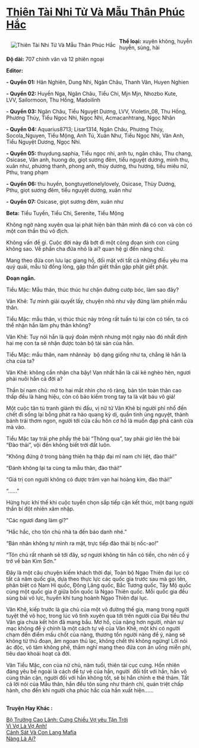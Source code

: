 <a href="https://utruyen.com/thien-tai-nhi-tu-va-mau-than-phuc-hac/9796/" title="Thiên Tài Nhi Tử Và Mẫu Thân Phúc Hắc"><h1>Thiên Tài Nhi Tử Và Mẫu Thân Phúc Hắc</h1></a><div style="display:table"><img align="right" style="float: left; padding: 10px;" src="https://utruyen.com/images/story/200x260/thien-tai-nhi-tu-va-mau-than-phuc-hac.jpg" alt="Thiên Tài Nhi Tử Và Mẫu Thân Phúc Hắc"><strong>Thể loại:</strong> xuyên không, huyễn huyễn, sủng, hài<p></p><strong>Độ dài:</strong> 707 chính văn và 12 phiên ngoại<p></p><strong>Editor:</strong><p></p><strong>- Quyển 01:</strong> Hân Nghiên, Dung Nhi, Ngân Châu, Thanh Vân, Huyen Nghien<p></p><strong>- </strong><strong>Quyển 02: </strong>Huyền Nga, Ngân Châu, Tiểu Chi, Mjn Mjn, Nhozbo Kute, LVV, Sailormoon, Thu Hồng, Madoilinh<p></p><strong>- </strong><strong>Quyển 03:</strong> Ngân Châu, Tiểu Nguyệt Dương, LVV, Violetin_08, Thu Hồng, Phương Thúy, Tiểu Ngọc Nhi, Ngọc Nhi, Acmacanhtrang, Ngọc Nhân<p></p><strong>- </strong><strong>Quyển 04: </strong>Aquarius8713; Lisar1314, Ngân Châu, Phương Thúy, Socola_Nguyen, Tiểu Mộng, Anh Tú, Xuân Như, Tiểu Ngọc Nhi, Vân Anh, Tiểu Nguyệt Dương, Ngọc Nhi.<p></p><strong>- </strong><strong>Quyển 05: </strong>thuydung.saphia, Tiểu ngọc nhi, anh tu, ngân châu, Thu chang, Osicase, Vân anh, huong do, giọt sương đêm, tiểu nguyệt dương, minh thu, xuân như, phương thanh, phong anh, thùy dương, thu hương, tiểu miêu nữ, Pthu, trang phạm<p></p><strong>- </strong><strong>Quyển 06: </strong>thu huyền, bongtuyetlonelylovely, Osicase, Thùy Dương, Pthu, giọt sương đêm, tiểu nguyệt dương, xuân như<p></p><strong>- </strong><strong>Quyển 07: </strong>Osicase, giọt sương đêm, xuân như<p></p><strong>Beta:</strong> Tiểu Tuyền, Tiểu Chi, Serenite, Tiểu Mộng<p></p>Không ngờ nàng xuyên qua lại phát hiện bản thân mình đã có con và còn có một con thần thú vô địch.<p></p>Không vấn đề gì. Cuộc đời này đã bớt đi một công đoạn sinh con cũng không sao. Về phần cha đứa nhỏ là ai? quan hệ gì đến nàng chứ.<p></p>Mang theo đứa con lưu lạc giang hồ, đối mặt với tất cả những điều yêu ma quỷ quái, mẫu tử đồng lòng, gặp thần giết thần gặp phật giết phật.<p></p><b>Đoạn ngắn.</b><p></p>Tiểu Mặc: Mẫu thân, thúc thúc hư chặn đường cướp bóc, làm sao đây?<p></p>Vân Khê: Tự mình giải quyết lấy, chuyện nhỏ như vậy đừng làm phiền mẫu thân.<p></p>Tiểu Mặc: mẫu thân, vị thúc thúc này trông rất tuấn tú lại còn có tiền, ta có thể nhận hắn làm phụ thân không?<p></p>Vân Khê: Tuy nói hắn là quỷ đoản mệnh nhưng một ngày nào đó nhất định hai mẹ con ta sẽ nhận được toàn bộ tài sản của hắn.<p></p>Tiểu Mặc: mẫu thân, nam nhânnày  bộ dạng giống như ta, chẳng lẽ hắn là cha của ta?<p></p>Vân Khê: không cần nhận cha bậy! Vạn nhất hắn là cái kẻ nghèo hèn, ngươi phải nuôi hắn cả đời a?<p></p>Thần bí nam chủ: mở to hai mắt nhìn cho rõ ràng, bản tôn toàn thân cao thấp đều là hàng hiệu, còn có bảo kiếm trong tay ta là vật báu vô giá!<p></p>Một cuộc tân tú tranh giành thi đấu, vị nữ tử Vân Khê bị người phỉ nhổ đến chết đi sống lại bỗng phát ra hào quang kỳ dị, quần tinh ủng nguyệt, thành bánh trái thơm ngon, người tới cửa cầu hôn cơ hồ là muốn đạp phá cánh cửa mà vào.<p></p>Tiểu Mặc tay trái phe phẩy thẻ bài “Thông qua”, tay phải giơ lên thẻ bài “Đào thải”, vội đến không biết trời đất luôn.<p></p>“Không đứng ở trong bảng thiên hạ thập đại mĩ nam chi liệt, đào thải!”<p></p>“Đánh không lại ta cùng ta mẫu thân, đào thải!”<p></p>“Giá trị con người không có được trăm vạn hai hoàng kim, đào thải!”<p></p>“......”<p></p>Hừng hực khí thế khi cuộc tuyển chọn sắp tiếp cận kết thúc, một bang người thần bí đột nhiên xâm nhập.<p></p>“Các ngươi đang làm gì?”<p></p>“Hắc hắc, cho tôn chủ nhà ta đến báo danh nhé.”<p></p>“Bản nhân không tự mình ra mặt, trực tiếp đào thải bị nốc-ao!”<p></p>“Tôn chủ rất nhanh sẽ tới đây, sợ ngươi không tin hắn có tiền, cho nên cố ý trở về bàn Kim Sơn.”<p></p>Đây là một câu chuyện kiếm khách thời đại, Toàn bộ Ngạo Thiên đại lục có tất cả năm quốc gia, dựa theo thực lực các quốc gia trước sau mà gọi tên, phân biệt có Nam Hi quốc, Đông Lăng quốc, Bắc Tương quốc, Tây Mộ quốc cùng một quốc gia ở giữa bốn quốc là Ngạo Thiên quốc. Mỗi quốc gia đều sùng bái võ lực, huyền khí tung hoành Ngạo Thiên đại lục.<p></p>Vân Khê, kiếp trước là gia chủ của một võ đường thế gia, mang trong người tuyệt thế võ học, trong lúc vô tình xuyên qua tới trên người của Đại tiểu thư Vân gia chưa kết hôn đã mang bầu. Mơ hồ, của nặng hơn người, nhàn sự mạc không để ý chính là một cách tự vệ của Vân Khê, một khi có người chạm đến điểm mấu chốt của nàng, thương tổn người nàng để ý, nàng sẽ không từ thủ đoạn, âm ngoan thủ lạc, không chết thì không ngừng! Lời nói ác độc, vô tâm không phế, thầm nghĩ mang theo đứa con ăn uống miễn phí, tiêu dao khoái hoạt cả đời.<p></p>Vân Tiểu Mặc, con của nữ chủ, năm tuổi, thiên tài cục cưng. Hồn nhiên đáng yêu bề ngoài là cách để tự vệ của hắn, người  đối tốt với hắn, hắn vô cùng thân cận, người đối với hắn không tốt, sẽ bị hắn chỉnh e thê thảm. Tất cả lời nói của Mẫu thân, hắn đều tôn sùng như thánh chỉ, quán triệt chấp hành, cho đến khi người cha phúc hắc của hắn xuất hiện......</div><p><br><b>Truyện Hay Khác :</b></p><a href="https://utruyen.com/bo-truong-cao-lanh-cung-chieu-vo-yeu-tan-troi/19070/" alt="Bộ Trưởng Cao Lãnh: Cưng Chiều Vợ yêu Tận Trời">Bộ Trưởng Cao Lãnh: Cưng Chiều Vợ yêu Tận Trời</a><br/><a href="https://truyenhot2020.wordpress.com/2019/12/11/vi-vo-la-vo-anh/" alt="Vì Vợ Là Vợ Anh!">Vì Vợ Là Vợ Anh!</a><br/><a href="https://truyenngontinhay.wordpress.com/2019/10/03/canh-sat-va-con-lang-mafia/" alt="Cảnh Sát Và Con Lang Mafia">Cảnh Sát Và Con Lang Mafia</a><br/><a href="https://github.com/quanluxury/ngontinhhot/tree/master/truyenhay/19152/" alt="Nàng Là Ai?">Nàng Là Ai?</a><br/>